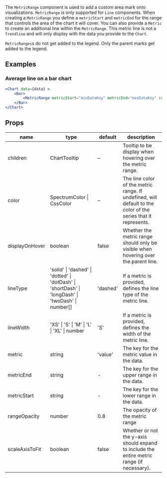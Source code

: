 The `MetricRange` component is used to add a custom area mark onto visualizations. `MetricRange` is only supported for `Line` components. When creating a `MetricRange` you define a `metricStart` and `metricEnd` for the range that controls the area of the chart it will cover. You can also provide a `Metric` to create an additional line within the `MetricRange`. This metric line is not a `Trendline` and will only display with the data you provide to the `Chart`.

`MetricRanges`s do not get added to the legend. Only the parent marks get added to the legend.

## Examples

### Average line on a bar chart

```jsx
<Chart data={data} >
    <Bar>
        <MetricRange metricStart="minDataKey" metricEnd="maxDataKey" color="gray-500"  />
    </Bar>
</Chart>
```

## Props

<table>
    <thead>
        <tr>
            <th>name</th>
            <th>type</th>
            <th>default</th>
            <th>description</th>
        </tr>
    </thead>
    <tbody>
        <tr>
            <td>children</td>
            <td>ChartTooltip</td>
            <td>–</td>
            <td>Tooltip to be display when hovering over the metric range.</td>
        </tr>
        <tr>
            <td>color</td>
            <td>SpectrumColor | CssColor</td>
            <td>–</td>
            <td>The line color of the metric range. If undefined, will default to the color of the series that it represents.</td>
        </tr>
        <tr>
            <td>displayOnHover</td>
            <td>boolean</td>
            <td>false</td>
            <td>Whether the metric range should only be visible when hovering over the parent line.</td>
        </tr>
        <tr>
            <td>lineType</td>
            <td>'solid' | 'dashed' | 'dotted' | 'dotDash' | 'shortDash' | 'longDash' | 'twoDash' | number[]</td>
            <td>'dashed'</td>
            <td>If a metric is provided, defines the line type of the metric line.</td>
        </tr>
        <tr>
            <td>lineWidth</td>
            <td>'XS' | 'S' | 'M' | 'L' | 'XL' | number</td>
            <td>'S'</td>
            <td>If a metric is provided, defines the width of the metric line.</td>
        </tr>
        <tr>
            <td>metric</td>
            <td>string</td>
            <td>'value'</td>
            <td>The key for the metric value in the data.</td>
        </tr>
        <tr>
            <td>metricEnd</td>
            <td>string</td>
            <td>-</td>
            <td>The key for the upper range in the data.</td>
        </tr>
        <tr>
            <td>metricStart</td>
            <td>string</td>
            <td>-</td>
            <td>The key for the lower range in the data.</td>
        </tr>
        <tr>
            <td>rangeOpacity</td>
            <td>number</td>
            <td>0.8</td>
            <td>The opacity of the metric range</td>
        </tr>
        <tr>
            <td>scaleAxisToFit</td>
            <td>boolean</td>
            <td>false</td>
            <td>Whether or not the y-axis should expand to include the entire metric range (if necessary).</td>
        </tr>
    </tbody>
</table>
